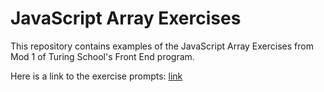 # JavaScript Array Exercises

This repository contains examples of the JavaScript Array Exercises from Mod 1 of Turing School's Front End program.

Here is a link to the exercise prompts: [link](https://frontend.turing.edu/lessons/module-1/array-practice.html)
